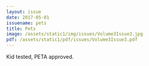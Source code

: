 ```yaml
---
layout: issue
date: 2017-05-01
issuename: pets
title: Pets
image: /assets/static1/img/issues/Volume3Issue3.jpg
pdf: /assets/static1/pdf/issues/Volume3Issue3.pdf
---
```


Kid tested, PETA approved.